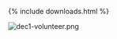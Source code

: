  

{% include downloads.html %}

![dec1-volunteer.png]({{site.baseurl}}/uploads/dec1-volunteer.png)
